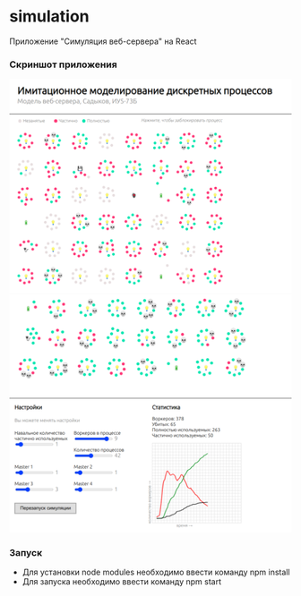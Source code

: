 # simulation
Приложение "Симуляция веб-сервера" на React

### Скриншот приложения
[![Скриншот приложения](https://github.com/marksadykov/simulation/blob/main/screen.png)](https://github.com/marksadykov/simulation/blob/main/screen.png)
[![Скриншот приложения](https://github.com/marksadykov/simulation/blob/main/screen2.png)](https://github.com/marksadykov/simulation/blob/main/screen2.png)

### Запуск
- Для установки node modules необходимо ввести команду npm install
- Для запуска необходимо ввести команду npm start

